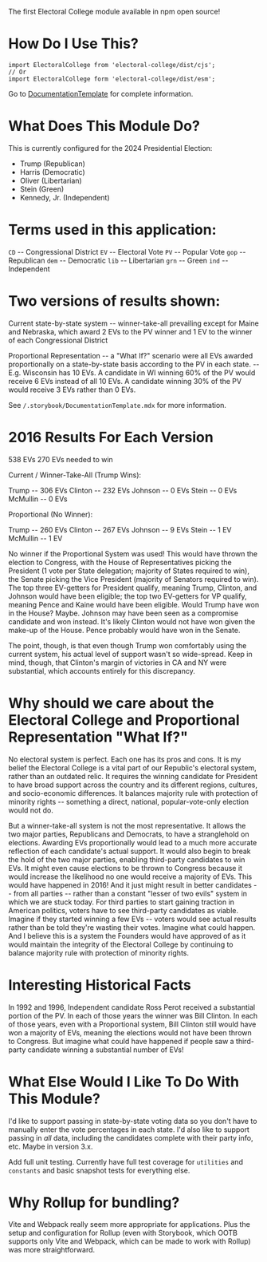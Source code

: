 The first Electoral College module available in npm open source!

# How Do I Use This?

```
import ElectoralCollege from 'electoral-college/dist/cjs';
// Or
import ElectoralCollege form 'electoral-college/dist/esm';
```

Go to [DocumentationTemplate](./.storybook/DocumentationTemplate.mdx) for complete information.

# What Does This Module Do?

This is currently configured for the 2024 Presidential Election:

- Trump (Republican)
- Harris (Democratic)
- Oliver (Libertarian)
- Stein (Green)
- Kennedy, Jr. (Independent)

# Terms used in this application:

`CD` -- Congressional District
`EV` -- Electoral Vote
`PV` -- Popular Vote
`gop` -- Republican
`dem` -- Democratic
`lib` -- Libertarian
`grn` -- Green
`ind` -- Independent

# Two versions of results shown:

Current state-by-state system
-- winner-take-all prevailing except for Maine and Nebraska, which award 2 EVs to the PV winner and 1 EV to the winner of each Congressional District

Proportional Representation
-- a "What If?" scenario were all EVs awarded proportionally on a state-by-state basis according to the PV in each state.
-- E.g. Wisconsin has 10 EVs. A candidate in WI winning 60% of the PV would receive 6 EVs instead of all 10 EVs. A candidate winning 30% of the PV would receive 3 EVs rather than 0 EVs.

See `/.storybook/DocumentationTemplate.mdx` for more information.

# 2016 Results For Each Version

538 EVs
270 EVs needed to win

Current / Winner-Take-All (Trump Wins):

Trump -- 306 EVs
Clinton -- 232 EVs
Johnson -- 0 EVs
Stein -- 0 EVs
McMullin -- 0 EVs

Proportional (No Winner):

Trump -- 260 EVs
Clinton -- 267 EVs
Johnson -- 9 EVs
Stein -- 1 EV
McMullin -- 1 EV

No winner if the Proportional System was used! This would have thrown the election to Congress, with the House of Representatives picking the President (1 vote per State delegation; majority of States required to win), the Senate picking the Vice President (majority of Senators required to win). The top three EV-getters for President qualify, meaning Trump, Clinton, and Johnson would have been eligible; the top two EV-getters for VP qualify, meaning Pence and Kaine would have been eligible. Would Trump have won in the House? Maybe. Johnson may have been seen as a compromise candidate and won instead. It's likely Clinton would not have won given the make-up of the House. Pence probably would have won in the Senate.

The point, though, is that even though Trump won comfortably using the current system, his actual level of support wasn't so wide-spread. Keep in mind, though, that Clinton's margin of victories in CA and NY were substantial, which accounts entirely for this discrepancy.

# Why should we care about the Electoral College and Proportional Representation "What If?"

No electoral system is perfect. Each one has its pros and cons. It is my belief the Electoral College is a vital part of our Republic's electoral system, rather than an outdated relic. It requires the winning candidate for President to have broad support across the country and its different regions, cultures, and socio-economic differences. It balances majority rule with protection of minority rights -- something a direct, national, popular-vote-only election would not do.

But a winner-take-all system is not the most representative. It allows the two major parties, Republicans and Democrats, to have a stranglehold on elections. Awarding EVs proportionally would lead to a much more accurate reflection of each candidate's actual support. It would also begin to break the hold of the two major parties, enabling third-party candidates to win EVs. It might even cause elections to be thrown to Congress because it would increase the likelihood no one would receive a majority of EVs. This would have happened in 2016! And it just might result in better candidates -- from all parties -- rather than a constant "lesser of two evils" system in which we are stuck today. For third parties to start gaining traction in American politics, voters have to see third-party candidates as viable. Imagine if they started winning a few EVs -- voters would see actual results rather than be told they're wasting their votes. Imagine what could happen. And I believe this is a system the Founders would have approved of as it would maintain the integrity of the Electoral College by continuing to balance majority rule with protection of minority rights.

# Interesting Historical Facts

In 1992 and 1996, Independent candidate Ross Perot received a substantial portion of the PV. In each of those years the winner was Bill Clinton. In each of those years, even with a Proportional system, Bill Clinton still would have won a majority of EVs, meaning the elections would not have been thrown to Congress. But imagine what could have happened if people saw a third-party candidate winning a substantial number of EVs!

# What Else Would I Like To Do With This Module?

I'd like to support passing in state-by-state voting data so you don't have to manually enter the vote percentages in each state. I'd also like to support passing in _all_ data, including the candidates complete with their party info, etc. Maybe in version 3.x.

Add full unit testing. Currently have full test coverage for `utilities` and `constants` and basic snapshot tests for everything else.

# Why Rollup for bundling?

Vite and Webpack really seem more appropriate for applications. Plus the setup and configuration for Rollup (even with Storybook, which OOTB supports only Vite and Webpack, which can be made to work with Rollup) was more straightforward.
